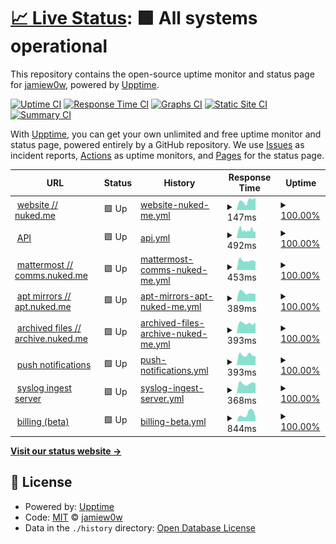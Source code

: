 # [📈 Live Status](https://status.nuked.me): <!--live status--> **🟩 All systems operational**

This repository contains the open-source uptime monitor and status page for [jamiew0w](jamie.ie), powered by [Upptime](https://github.com/upptime/upptime).

[![Uptime CI](https://github.com/jamiew0w/status.nuked.me/workflows/Uptime%20CI/badge.svg)](https://github.com/upptime/upptime/actions?query=workflow%3A%22Uptime+CI%22)
[![Response Time CI](https://github.com/jamiew0w/status.nuked.me/workflows/Response%20Time%20CI/badge.svg)](https://github.com/upptime/upptime/actions?query=workflow%3A%22Response+Time+CI%22)
[![Graphs CI](https://github.com/jamiew0w/status.nuked.me/workflows/Graphs%20CI/badge.svg)](https://github.com/upptime/upptime/actions?query=workflow%3A%22Graphs+CI%22)
[![Static Site CI](https://github.com/jamiew0w/status.nuked.me/workflows/Static%20Site%20CI/badge.svg)](https://github.com/upptime/upptime/actions?query=workflow%3A%22Static+Site+CI%22)
[![Summary CI](https://github.com/jamiew0w/status.nuked.me/workflows/Summary%20CI/badge.svg)](https://github.com/upptime/upptime/actions?query=workflow%3A%22Summary+CI%22)

With [Upptime](https://upptime.js.org), you can get your own unlimited and free uptime monitor and status page, powered entirely by a GitHub repository. We use [Issues](https://github.com/jamiew0w/status.nuked.me/issues) as incident reports, [Actions](https://github.com/jamiew0w/status.nuked.me/actions) as uptime monitors, and [Pages](https://status.nuked.me) for the status page.

<!--start: status pages-->
<!-- This summary is generated by Upptime (https://github.com/upptime/upptime) -->
<!-- Do not edit this manually, your changes will be overwritten -->
<!-- prettier-ignore -->
| URL | Status | History | Response Time | Uptime |
| --- | ------ | ------- | ------------- | ------ |
| <img alt="" src="https://favicons.githubusercontent.com/nuked.me" height="13"> [website // nuked.me](https://nuked.me) | 🟩 Up | [website-nuked-me.yml](https://github.com/jamiew0w/status.nuked.me/commits/HEAD/history/website-nuked-me.yml) | <details><summary><img alt="Response time graph" src="./graphs/website-nuked-me/response-time-week.png" height="20"> 147ms</summary><br><a href="https://status.nuked.me/history/website-nuked-me"><img alt="Response time 147" src="https://img.shields.io/endpoint?url=https%3A%2F%2Fraw.githubusercontent.com%2Fjamiew0w%2Fstatus.nuked.me%2FHEAD%2Fapi%2Fwebsite-nuked-me%2Fresponse-time.json"></a><br><a href="https://status.nuked.me/history/website-nuked-me"><img alt="24-hour response time 136" src="https://img.shields.io/endpoint?url=https%3A%2F%2Fraw.githubusercontent.com%2Fjamiew0w%2Fstatus.nuked.me%2FHEAD%2Fapi%2Fwebsite-nuked-me%2Fresponse-time-day.json"></a><br><a href="https://status.nuked.me/history/website-nuked-me"><img alt="7-day response time 147" src="https://img.shields.io/endpoint?url=https%3A%2F%2Fraw.githubusercontent.com%2Fjamiew0w%2Fstatus.nuked.me%2FHEAD%2Fapi%2Fwebsite-nuked-me%2Fresponse-time-week.json"></a><br><a href="https://status.nuked.me/history/website-nuked-me"><img alt="30-day response time 147" src="https://img.shields.io/endpoint?url=https%3A%2F%2Fraw.githubusercontent.com%2Fjamiew0w%2Fstatus.nuked.me%2FHEAD%2Fapi%2Fwebsite-nuked-me%2Fresponse-time-month.json"></a><br><a href="https://status.nuked.me/history/website-nuked-me"><img alt="1-year response time 147" src="https://img.shields.io/endpoint?url=https%3A%2F%2Fraw.githubusercontent.com%2Fjamiew0w%2Fstatus.nuked.me%2FHEAD%2Fapi%2Fwebsite-nuked-me%2Fresponse-time-year.json"></a></details> | <details><summary><a href="https://status.nuked.me/history/website-nuked-me">100.00%</a></summary><a href="https://status.nuked.me/history/website-nuked-me"><img alt="All-time uptime 100.00%" src="https://img.shields.io/endpoint?url=https%3A%2F%2Fraw.githubusercontent.com%2Fjamiew0w%2Fstatus.nuked.me%2FHEAD%2Fapi%2Fwebsite-nuked-me%2Fuptime.json"></a><br><a href="https://status.nuked.me/history/website-nuked-me"><img alt="24-hour uptime 100.00%" src="https://img.shields.io/endpoint?url=https%3A%2F%2Fraw.githubusercontent.com%2Fjamiew0w%2Fstatus.nuked.me%2FHEAD%2Fapi%2Fwebsite-nuked-me%2Fuptime-day.json"></a><br><a href="https://status.nuked.me/history/website-nuked-me"><img alt="7-day uptime 100.00%" src="https://img.shields.io/endpoint?url=https%3A%2F%2Fraw.githubusercontent.com%2Fjamiew0w%2Fstatus.nuked.me%2FHEAD%2Fapi%2Fwebsite-nuked-me%2Fuptime-week.json"></a><br><a href="https://status.nuked.me/history/website-nuked-me"><img alt="30-day uptime 100.00%" src="https://img.shields.io/endpoint?url=https%3A%2F%2Fraw.githubusercontent.com%2Fjamiew0w%2Fstatus.nuked.me%2FHEAD%2Fapi%2Fwebsite-nuked-me%2Fuptime-month.json"></a><br><a href="https://status.nuked.me/history/website-nuked-me"><img alt="1-year uptime 100.00%" src="https://img.shields.io/endpoint?url=https%3A%2F%2Fraw.githubusercontent.com%2Fjamiew0w%2Fstatus.nuked.me%2FHEAD%2Fapi%2Fwebsite-nuked-me%2Fuptime-year.json"></a></details>
| <img alt="" src="https://favicons.githubusercontent.com/api.nuked.me" height="13"> [API](https://api.nuked.me) | 🟩 Up | [api.yml](https://github.com/jamiew0w/status.nuked.me/commits/HEAD/history/api.yml) | <details><summary><img alt="Response time graph" src="./graphs/api/response-time-week.png" height="20"> 492ms</summary><br><a href="https://status.nuked.me/history/api"><img alt="Response time 492" src="https://img.shields.io/endpoint?url=https%3A%2F%2Fraw.githubusercontent.com%2Fjamiew0w%2Fstatus.nuked.me%2FHEAD%2Fapi%2Fapi%2Fresponse-time.json"></a><br><a href="https://status.nuked.me/history/api"><img alt="24-hour response time 400" src="https://img.shields.io/endpoint?url=https%3A%2F%2Fraw.githubusercontent.com%2Fjamiew0w%2Fstatus.nuked.me%2FHEAD%2Fapi%2Fapi%2Fresponse-time-day.json"></a><br><a href="https://status.nuked.me/history/api"><img alt="7-day response time 492" src="https://img.shields.io/endpoint?url=https%3A%2F%2Fraw.githubusercontent.com%2Fjamiew0w%2Fstatus.nuked.me%2FHEAD%2Fapi%2Fapi%2Fresponse-time-week.json"></a><br><a href="https://status.nuked.me/history/api"><img alt="30-day response time 492" src="https://img.shields.io/endpoint?url=https%3A%2F%2Fraw.githubusercontent.com%2Fjamiew0w%2Fstatus.nuked.me%2FHEAD%2Fapi%2Fapi%2Fresponse-time-month.json"></a><br><a href="https://status.nuked.me/history/api"><img alt="1-year response time 492" src="https://img.shields.io/endpoint?url=https%3A%2F%2Fraw.githubusercontent.com%2Fjamiew0w%2Fstatus.nuked.me%2FHEAD%2Fapi%2Fapi%2Fresponse-time-year.json"></a></details> | <details><summary><a href="https://status.nuked.me/history/api">100.00%</a></summary><a href="https://status.nuked.me/history/api"><img alt="All-time uptime 100.00%" src="https://img.shields.io/endpoint?url=https%3A%2F%2Fraw.githubusercontent.com%2Fjamiew0w%2Fstatus.nuked.me%2FHEAD%2Fapi%2Fapi%2Fuptime.json"></a><br><a href="https://status.nuked.me/history/api"><img alt="24-hour uptime 100.00%" src="https://img.shields.io/endpoint?url=https%3A%2F%2Fraw.githubusercontent.com%2Fjamiew0w%2Fstatus.nuked.me%2FHEAD%2Fapi%2Fapi%2Fuptime-day.json"></a><br><a href="https://status.nuked.me/history/api"><img alt="7-day uptime 100.00%" src="https://img.shields.io/endpoint?url=https%3A%2F%2Fraw.githubusercontent.com%2Fjamiew0w%2Fstatus.nuked.me%2FHEAD%2Fapi%2Fapi%2Fuptime-week.json"></a><br><a href="https://status.nuked.me/history/api"><img alt="30-day uptime 100.00%" src="https://img.shields.io/endpoint?url=https%3A%2F%2Fraw.githubusercontent.com%2Fjamiew0w%2Fstatus.nuked.me%2FHEAD%2Fapi%2Fapi%2Fuptime-month.json"></a><br><a href="https://status.nuked.me/history/api"><img alt="1-year uptime 100.00%" src="https://img.shields.io/endpoint?url=https%3A%2F%2Fraw.githubusercontent.com%2Fjamiew0w%2Fstatus.nuked.me%2FHEAD%2Fapi%2Fapi%2Fuptime-year.json"></a></details>
| <img alt="" src="https://favicons.githubusercontent.com/comms.nuked.me" height="13"> [mattermost // comms.nuked.me](https://comms.nuked.me) | 🟩 Up | [mattermost-comms-nuked-me.yml](https://github.com/jamiew0w/status.nuked.me/commits/HEAD/history/mattermost-comms-nuked-me.yml) | <details><summary><img alt="Response time graph" src="./graphs/mattermost-comms-nuked-me/response-time-week.png" height="20"> 453ms</summary><br><a href="https://status.nuked.me/history/mattermost-comms-nuked-me"><img alt="Response time 453" src="https://img.shields.io/endpoint?url=https%3A%2F%2Fraw.githubusercontent.com%2Fjamiew0w%2Fstatus.nuked.me%2FHEAD%2Fapi%2Fmattermost-comms-nuked-me%2Fresponse-time.json"></a><br><a href="https://status.nuked.me/history/mattermost-comms-nuked-me"><img alt="24-hour response time 490" src="https://img.shields.io/endpoint?url=https%3A%2F%2Fraw.githubusercontent.com%2Fjamiew0w%2Fstatus.nuked.me%2FHEAD%2Fapi%2Fmattermost-comms-nuked-me%2Fresponse-time-day.json"></a><br><a href="https://status.nuked.me/history/mattermost-comms-nuked-me"><img alt="7-day response time 453" src="https://img.shields.io/endpoint?url=https%3A%2F%2Fraw.githubusercontent.com%2Fjamiew0w%2Fstatus.nuked.me%2FHEAD%2Fapi%2Fmattermost-comms-nuked-me%2Fresponse-time-week.json"></a><br><a href="https://status.nuked.me/history/mattermost-comms-nuked-me"><img alt="30-day response time 453" src="https://img.shields.io/endpoint?url=https%3A%2F%2Fraw.githubusercontent.com%2Fjamiew0w%2Fstatus.nuked.me%2FHEAD%2Fapi%2Fmattermost-comms-nuked-me%2Fresponse-time-month.json"></a><br><a href="https://status.nuked.me/history/mattermost-comms-nuked-me"><img alt="1-year response time 453" src="https://img.shields.io/endpoint?url=https%3A%2F%2Fraw.githubusercontent.com%2Fjamiew0w%2Fstatus.nuked.me%2FHEAD%2Fapi%2Fmattermost-comms-nuked-me%2Fresponse-time-year.json"></a></details> | <details><summary><a href="https://status.nuked.me/history/mattermost-comms-nuked-me">100.00%</a></summary><a href="https://status.nuked.me/history/mattermost-comms-nuked-me"><img alt="All-time uptime 100.00%" src="https://img.shields.io/endpoint?url=https%3A%2F%2Fraw.githubusercontent.com%2Fjamiew0w%2Fstatus.nuked.me%2FHEAD%2Fapi%2Fmattermost-comms-nuked-me%2Fuptime.json"></a><br><a href="https://status.nuked.me/history/mattermost-comms-nuked-me"><img alt="24-hour uptime 100.00%" src="https://img.shields.io/endpoint?url=https%3A%2F%2Fraw.githubusercontent.com%2Fjamiew0w%2Fstatus.nuked.me%2FHEAD%2Fapi%2Fmattermost-comms-nuked-me%2Fuptime-day.json"></a><br><a href="https://status.nuked.me/history/mattermost-comms-nuked-me"><img alt="7-day uptime 100.00%" src="https://img.shields.io/endpoint?url=https%3A%2F%2Fraw.githubusercontent.com%2Fjamiew0w%2Fstatus.nuked.me%2FHEAD%2Fapi%2Fmattermost-comms-nuked-me%2Fuptime-week.json"></a><br><a href="https://status.nuked.me/history/mattermost-comms-nuked-me"><img alt="30-day uptime 100.00%" src="https://img.shields.io/endpoint?url=https%3A%2F%2Fraw.githubusercontent.com%2Fjamiew0w%2Fstatus.nuked.me%2FHEAD%2Fapi%2Fmattermost-comms-nuked-me%2Fuptime-month.json"></a><br><a href="https://status.nuked.me/history/mattermost-comms-nuked-me"><img alt="1-year uptime 100.00%" src="https://img.shields.io/endpoint?url=https%3A%2F%2Fraw.githubusercontent.com%2Fjamiew0w%2Fstatus.nuked.me%2FHEAD%2Fapi%2Fmattermost-comms-nuked-me%2Fuptime-year.json"></a></details>
| <img alt="" src="https://favicons.githubusercontent.com/apt.nuked.me" height="13"> [apt mirrors // apt.nuked.me](https://apt.nuked.me) | 🟩 Up | [apt-mirrors-apt-nuked-me.yml](https://github.com/jamiew0w/status.nuked.me/commits/HEAD/history/apt-mirrors-apt-nuked-me.yml) | <details><summary><img alt="Response time graph" src="./graphs/apt-mirrors-apt-nuked-me/response-time-week.png" height="20"> 389ms</summary><br><a href="https://status.nuked.me/history/apt-mirrors-apt-nuked-me"><img alt="Response time 389" src="https://img.shields.io/endpoint?url=https%3A%2F%2Fraw.githubusercontent.com%2Fjamiew0w%2Fstatus.nuked.me%2FHEAD%2Fapi%2Fapt-mirrors-apt-nuked-me%2Fresponse-time.json"></a><br><a href="https://status.nuked.me/history/apt-mirrors-apt-nuked-me"><img alt="24-hour response time 340" src="https://img.shields.io/endpoint?url=https%3A%2F%2Fraw.githubusercontent.com%2Fjamiew0w%2Fstatus.nuked.me%2FHEAD%2Fapi%2Fapt-mirrors-apt-nuked-me%2Fresponse-time-day.json"></a><br><a href="https://status.nuked.me/history/apt-mirrors-apt-nuked-me"><img alt="7-day response time 389" src="https://img.shields.io/endpoint?url=https%3A%2F%2Fraw.githubusercontent.com%2Fjamiew0w%2Fstatus.nuked.me%2FHEAD%2Fapi%2Fapt-mirrors-apt-nuked-me%2Fresponse-time-week.json"></a><br><a href="https://status.nuked.me/history/apt-mirrors-apt-nuked-me"><img alt="30-day response time 389" src="https://img.shields.io/endpoint?url=https%3A%2F%2Fraw.githubusercontent.com%2Fjamiew0w%2Fstatus.nuked.me%2FHEAD%2Fapi%2Fapt-mirrors-apt-nuked-me%2Fresponse-time-month.json"></a><br><a href="https://status.nuked.me/history/apt-mirrors-apt-nuked-me"><img alt="1-year response time 389" src="https://img.shields.io/endpoint?url=https%3A%2F%2Fraw.githubusercontent.com%2Fjamiew0w%2Fstatus.nuked.me%2FHEAD%2Fapi%2Fapt-mirrors-apt-nuked-me%2Fresponse-time-year.json"></a></details> | <details><summary><a href="https://status.nuked.me/history/apt-mirrors-apt-nuked-me">100.00%</a></summary><a href="https://status.nuked.me/history/apt-mirrors-apt-nuked-me"><img alt="All-time uptime 100.00%" src="https://img.shields.io/endpoint?url=https%3A%2F%2Fraw.githubusercontent.com%2Fjamiew0w%2Fstatus.nuked.me%2FHEAD%2Fapi%2Fapt-mirrors-apt-nuked-me%2Fuptime.json"></a><br><a href="https://status.nuked.me/history/apt-mirrors-apt-nuked-me"><img alt="24-hour uptime 100.00%" src="https://img.shields.io/endpoint?url=https%3A%2F%2Fraw.githubusercontent.com%2Fjamiew0w%2Fstatus.nuked.me%2FHEAD%2Fapi%2Fapt-mirrors-apt-nuked-me%2Fuptime-day.json"></a><br><a href="https://status.nuked.me/history/apt-mirrors-apt-nuked-me"><img alt="7-day uptime 100.00%" src="https://img.shields.io/endpoint?url=https%3A%2F%2Fraw.githubusercontent.com%2Fjamiew0w%2Fstatus.nuked.me%2FHEAD%2Fapi%2Fapt-mirrors-apt-nuked-me%2Fuptime-week.json"></a><br><a href="https://status.nuked.me/history/apt-mirrors-apt-nuked-me"><img alt="30-day uptime 100.00%" src="https://img.shields.io/endpoint?url=https%3A%2F%2Fraw.githubusercontent.com%2Fjamiew0w%2Fstatus.nuked.me%2FHEAD%2Fapi%2Fapt-mirrors-apt-nuked-me%2Fuptime-month.json"></a><br><a href="https://status.nuked.me/history/apt-mirrors-apt-nuked-me"><img alt="1-year uptime 100.00%" src="https://img.shields.io/endpoint?url=https%3A%2F%2Fraw.githubusercontent.com%2Fjamiew0w%2Fstatus.nuked.me%2FHEAD%2Fapi%2Fapt-mirrors-apt-nuked-me%2Fuptime-year.json"></a></details>
| <img alt="" src="https://favicons.githubusercontent.com/archive.nuked.me" height="13"> [archived files // archive.nuked.me](https://archive.nuked.me) | 🟩 Up | [archived-files-archive-nuked-me.yml](https://github.com/jamiew0w/status.nuked.me/commits/HEAD/history/archived-files-archive-nuked-me.yml) | <details><summary><img alt="Response time graph" src="./graphs/archived-files-archive-nuked-me/response-time-week.png" height="20"> 393ms</summary><br><a href="https://status.nuked.me/history/archived-files-archive-nuked-me"><img alt="Response time 393" src="https://img.shields.io/endpoint?url=https%3A%2F%2Fraw.githubusercontent.com%2Fjamiew0w%2Fstatus.nuked.me%2FHEAD%2Fapi%2Farchived-files-archive-nuked-me%2Fresponse-time.json"></a><br><a href="https://status.nuked.me/history/archived-files-archive-nuked-me"><img alt="24-hour response time 394" src="https://img.shields.io/endpoint?url=https%3A%2F%2Fraw.githubusercontent.com%2Fjamiew0w%2Fstatus.nuked.me%2FHEAD%2Fapi%2Farchived-files-archive-nuked-me%2Fresponse-time-day.json"></a><br><a href="https://status.nuked.me/history/archived-files-archive-nuked-me"><img alt="7-day response time 393" src="https://img.shields.io/endpoint?url=https%3A%2F%2Fraw.githubusercontent.com%2Fjamiew0w%2Fstatus.nuked.me%2FHEAD%2Fapi%2Farchived-files-archive-nuked-me%2Fresponse-time-week.json"></a><br><a href="https://status.nuked.me/history/archived-files-archive-nuked-me"><img alt="30-day response time 393" src="https://img.shields.io/endpoint?url=https%3A%2F%2Fraw.githubusercontent.com%2Fjamiew0w%2Fstatus.nuked.me%2FHEAD%2Fapi%2Farchived-files-archive-nuked-me%2Fresponse-time-month.json"></a><br><a href="https://status.nuked.me/history/archived-files-archive-nuked-me"><img alt="1-year response time 393" src="https://img.shields.io/endpoint?url=https%3A%2F%2Fraw.githubusercontent.com%2Fjamiew0w%2Fstatus.nuked.me%2FHEAD%2Fapi%2Farchived-files-archive-nuked-me%2Fresponse-time-year.json"></a></details> | <details><summary><a href="https://status.nuked.me/history/archived-files-archive-nuked-me">100.00%</a></summary><a href="https://status.nuked.me/history/archived-files-archive-nuked-me"><img alt="All-time uptime 100.00%" src="https://img.shields.io/endpoint?url=https%3A%2F%2Fraw.githubusercontent.com%2Fjamiew0w%2Fstatus.nuked.me%2FHEAD%2Fapi%2Farchived-files-archive-nuked-me%2Fuptime.json"></a><br><a href="https://status.nuked.me/history/archived-files-archive-nuked-me"><img alt="24-hour uptime 100.00%" src="https://img.shields.io/endpoint?url=https%3A%2F%2Fraw.githubusercontent.com%2Fjamiew0w%2Fstatus.nuked.me%2FHEAD%2Fapi%2Farchived-files-archive-nuked-me%2Fuptime-day.json"></a><br><a href="https://status.nuked.me/history/archived-files-archive-nuked-me"><img alt="7-day uptime 100.00%" src="https://img.shields.io/endpoint?url=https%3A%2F%2Fraw.githubusercontent.com%2Fjamiew0w%2Fstatus.nuked.me%2FHEAD%2Fapi%2Farchived-files-archive-nuked-me%2Fuptime-week.json"></a><br><a href="https://status.nuked.me/history/archived-files-archive-nuked-me"><img alt="30-day uptime 100.00%" src="https://img.shields.io/endpoint?url=https%3A%2F%2Fraw.githubusercontent.com%2Fjamiew0w%2Fstatus.nuked.me%2FHEAD%2Fapi%2Farchived-files-archive-nuked-me%2Fuptime-month.json"></a><br><a href="https://status.nuked.me/history/archived-files-archive-nuked-me"><img alt="1-year uptime 100.00%" src="https://img.shields.io/endpoint?url=https%3A%2F%2Fraw.githubusercontent.com%2Fjamiew0w%2Fstatus.nuked.me%2FHEAD%2Fapi%2Farchived-files-archive-nuked-me%2Fuptime-year.json"></a></details>
| <img alt="" src="https://favicons.githubusercontent.com/push.nuked.me" height="13"> [push notifications](https://push.nuked.me) | 🟩 Up | [push-notifications.yml](https://github.com/jamiew0w/status.nuked.me/commits/HEAD/history/push-notifications.yml) | <details><summary><img alt="Response time graph" src="./graphs/push-notifications/response-time-week.png" height="20"> 393ms</summary><br><a href="https://status.nuked.me/history/push-notifications"><img alt="Response time 393" src="https://img.shields.io/endpoint?url=https%3A%2F%2Fraw.githubusercontent.com%2Fjamiew0w%2Fstatus.nuked.me%2FHEAD%2Fapi%2Fpush-notifications%2Fresponse-time.json"></a><br><a href="https://status.nuked.me/history/push-notifications"><img alt="24-hour response time 344" src="https://img.shields.io/endpoint?url=https%3A%2F%2Fraw.githubusercontent.com%2Fjamiew0w%2Fstatus.nuked.me%2FHEAD%2Fapi%2Fpush-notifications%2Fresponse-time-day.json"></a><br><a href="https://status.nuked.me/history/push-notifications"><img alt="7-day response time 393" src="https://img.shields.io/endpoint?url=https%3A%2F%2Fraw.githubusercontent.com%2Fjamiew0w%2Fstatus.nuked.me%2FHEAD%2Fapi%2Fpush-notifications%2Fresponse-time-week.json"></a><br><a href="https://status.nuked.me/history/push-notifications"><img alt="30-day response time 393" src="https://img.shields.io/endpoint?url=https%3A%2F%2Fraw.githubusercontent.com%2Fjamiew0w%2Fstatus.nuked.me%2FHEAD%2Fapi%2Fpush-notifications%2Fresponse-time-month.json"></a><br><a href="https://status.nuked.me/history/push-notifications"><img alt="1-year response time 393" src="https://img.shields.io/endpoint?url=https%3A%2F%2Fraw.githubusercontent.com%2Fjamiew0w%2Fstatus.nuked.me%2FHEAD%2Fapi%2Fpush-notifications%2Fresponse-time-year.json"></a></details> | <details><summary><a href="https://status.nuked.me/history/push-notifications">100.00%</a></summary><a href="https://status.nuked.me/history/push-notifications"><img alt="All-time uptime 100.00%" src="https://img.shields.io/endpoint?url=https%3A%2F%2Fraw.githubusercontent.com%2Fjamiew0w%2Fstatus.nuked.me%2FHEAD%2Fapi%2Fpush-notifications%2Fuptime.json"></a><br><a href="https://status.nuked.me/history/push-notifications"><img alt="24-hour uptime 100.00%" src="https://img.shields.io/endpoint?url=https%3A%2F%2Fraw.githubusercontent.com%2Fjamiew0w%2Fstatus.nuked.me%2FHEAD%2Fapi%2Fpush-notifications%2Fuptime-day.json"></a><br><a href="https://status.nuked.me/history/push-notifications"><img alt="7-day uptime 100.00%" src="https://img.shields.io/endpoint?url=https%3A%2F%2Fraw.githubusercontent.com%2Fjamiew0w%2Fstatus.nuked.me%2FHEAD%2Fapi%2Fpush-notifications%2Fuptime-week.json"></a><br><a href="https://status.nuked.me/history/push-notifications"><img alt="30-day uptime 100.00%" src="https://img.shields.io/endpoint?url=https%3A%2F%2Fraw.githubusercontent.com%2Fjamiew0w%2Fstatus.nuked.me%2FHEAD%2Fapi%2Fpush-notifications%2Fuptime-month.json"></a><br><a href="https://status.nuked.me/history/push-notifications"><img alt="1-year uptime 100.00%" src="https://img.shields.io/endpoint?url=https%3A%2F%2Fraw.githubusercontent.com%2Fjamiew0w%2Fstatus.nuked.me%2FHEAD%2Fapi%2Fpush-notifications%2Fuptime-year.json"></a></details>
| <img alt="" src="https://favicons.githubusercontent.com/ingest.nuked.me" height="13"> [syslog ingest server](https://ingest.nuked.me) | 🟩 Up | [syslog-ingest-server.yml](https://github.com/jamiew0w/status.nuked.me/commits/HEAD/history/syslog-ingest-server.yml) | <details><summary><img alt="Response time graph" src="./graphs/syslog-ingest-server/response-time-week.png" height="20"> 368ms</summary><br><a href="https://status.nuked.me/history/syslog-ingest-server"><img alt="Response time 368" src="https://img.shields.io/endpoint?url=https%3A%2F%2Fraw.githubusercontent.com%2Fjamiew0w%2Fstatus.nuked.me%2FHEAD%2Fapi%2Fsyslog-ingest-server%2Fresponse-time.json"></a><br><a href="https://status.nuked.me/history/syslog-ingest-server"><img alt="24-hour response time 291" src="https://img.shields.io/endpoint?url=https%3A%2F%2Fraw.githubusercontent.com%2Fjamiew0w%2Fstatus.nuked.me%2FHEAD%2Fapi%2Fsyslog-ingest-server%2Fresponse-time-day.json"></a><br><a href="https://status.nuked.me/history/syslog-ingest-server"><img alt="7-day response time 368" src="https://img.shields.io/endpoint?url=https%3A%2F%2Fraw.githubusercontent.com%2Fjamiew0w%2Fstatus.nuked.me%2FHEAD%2Fapi%2Fsyslog-ingest-server%2Fresponse-time-week.json"></a><br><a href="https://status.nuked.me/history/syslog-ingest-server"><img alt="30-day response time 368" src="https://img.shields.io/endpoint?url=https%3A%2F%2Fraw.githubusercontent.com%2Fjamiew0w%2Fstatus.nuked.me%2FHEAD%2Fapi%2Fsyslog-ingest-server%2Fresponse-time-month.json"></a><br><a href="https://status.nuked.me/history/syslog-ingest-server"><img alt="1-year response time 368" src="https://img.shields.io/endpoint?url=https%3A%2F%2Fraw.githubusercontent.com%2Fjamiew0w%2Fstatus.nuked.me%2FHEAD%2Fapi%2Fsyslog-ingest-server%2Fresponse-time-year.json"></a></details> | <details><summary><a href="https://status.nuked.me/history/syslog-ingest-server">100.00%</a></summary><a href="https://status.nuked.me/history/syslog-ingest-server"><img alt="All-time uptime 100.00%" src="https://img.shields.io/endpoint?url=https%3A%2F%2Fraw.githubusercontent.com%2Fjamiew0w%2Fstatus.nuked.me%2FHEAD%2Fapi%2Fsyslog-ingest-server%2Fuptime.json"></a><br><a href="https://status.nuked.me/history/syslog-ingest-server"><img alt="24-hour uptime 100.00%" src="https://img.shields.io/endpoint?url=https%3A%2F%2Fraw.githubusercontent.com%2Fjamiew0w%2Fstatus.nuked.me%2FHEAD%2Fapi%2Fsyslog-ingest-server%2Fuptime-day.json"></a><br><a href="https://status.nuked.me/history/syslog-ingest-server"><img alt="7-day uptime 100.00%" src="https://img.shields.io/endpoint?url=https%3A%2F%2Fraw.githubusercontent.com%2Fjamiew0w%2Fstatus.nuked.me%2FHEAD%2Fapi%2Fsyslog-ingest-server%2Fuptime-week.json"></a><br><a href="https://status.nuked.me/history/syslog-ingest-server"><img alt="30-day uptime 100.00%" src="https://img.shields.io/endpoint?url=https%3A%2F%2Fraw.githubusercontent.com%2Fjamiew0w%2Fstatus.nuked.me%2FHEAD%2Fapi%2Fsyslog-ingest-server%2Fuptime-month.json"></a><br><a href="https://status.nuked.me/history/syslog-ingest-server"><img alt="1-year uptime 100.00%" src="https://img.shields.io/endpoint?url=https%3A%2F%2Fraw.githubusercontent.com%2Fjamiew0w%2Fstatus.nuked.me%2FHEAD%2Fapi%2Fsyslog-ingest-server%2Fuptime-year.json"></a></details>
| <img alt="" src="https://favicons.githubusercontent.com/billing.nuked.me" height="13"> [billing (beta)](https://billing.nuked.me) | 🟩 Up | [billing-beta.yml](https://github.com/jamiew0w/status.nuked.me/commits/HEAD/history/billing-beta.yml) | <details><summary><img alt="Response time graph" src="./graphs/billing-beta/response-time-week.png" height="20"> 844ms</summary><br><a href="https://status.nuked.me/history/billing-beta"><img alt="Response time 844" src="https://img.shields.io/endpoint?url=https%3A%2F%2Fraw.githubusercontent.com%2Fjamiew0w%2Fstatus.nuked.me%2FHEAD%2Fapi%2Fbilling-beta%2Fresponse-time.json"></a><br><a href="https://status.nuked.me/history/billing-beta"><img alt="24-hour response time 560" src="https://img.shields.io/endpoint?url=https%3A%2F%2Fraw.githubusercontent.com%2Fjamiew0w%2Fstatus.nuked.me%2FHEAD%2Fapi%2Fbilling-beta%2Fresponse-time-day.json"></a><br><a href="https://status.nuked.me/history/billing-beta"><img alt="7-day response time 844" src="https://img.shields.io/endpoint?url=https%3A%2F%2Fraw.githubusercontent.com%2Fjamiew0w%2Fstatus.nuked.me%2FHEAD%2Fapi%2Fbilling-beta%2Fresponse-time-week.json"></a><br><a href="https://status.nuked.me/history/billing-beta"><img alt="30-day response time 844" src="https://img.shields.io/endpoint?url=https%3A%2F%2Fraw.githubusercontent.com%2Fjamiew0w%2Fstatus.nuked.me%2FHEAD%2Fapi%2Fbilling-beta%2Fresponse-time-month.json"></a><br><a href="https://status.nuked.me/history/billing-beta"><img alt="1-year response time 844" src="https://img.shields.io/endpoint?url=https%3A%2F%2Fraw.githubusercontent.com%2Fjamiew0w%2Fstatus.nuked.me%2FHEAD%2Fapi%2Fbilling-beta%2Fresponse-time-year.json"></a></details> | <details><summary><a href="https://status.nuked.me/history/billing-beta">100.00%</a></summary><a href="https://status.nuked.me/history/billing-beta"><img alt="All-time uptime 100.00%" src="https://img.shields.io/endpoint?url=https%3A%2F%2Fraw.githubusercontent.com%2Fjamiew0w%2Fstatus.nuked.me%2FHEAD%2Fapi%2Fbilling-beta%2Fuptime.json"></a><br><a href="https://status.nuked.me/history/billing-beta"><img alt="24-hour uptime 100.00%" src="https://img.shields.io/endpoint?url=https%3A%2F%2Fraw.githubusercontent.com%2Fjamiew0w%2Fstatus.nuked.me%2FHEAD%2Fapi%2Fbilling-beta%2Fuptime-day.json"></a><br><a href="https://status.nuked.me/history/billing-beta"><img alt="7-day uptime 100.00%" src="https://img.shields.io/endpoint?url=https%3A%2F%2Fraw.githubusercontent.com%2Fjamiew0w%2Fstatus.nuked.me%2FHEAD%2Fapi%2Fbilling-beta%2Fuptime-week.json"></a><br><a href="https://status.nuked.me/history/billing-beta"><img alt="30-day uptime 100.00%" src="https://img.shields.io/endpoint?url=https%3A%2F%2Fraw.githubusercontent.com%2Fjamiew0w%2Fstatus.nuked.me%2FHEAD%2Fapi%2Fbilling-beta%2Fuptime-month.json"></a><br><a href="https://status.nuked.me/history/billing-beta"><img alt="1-year uptime 100.00%" src="https://img.shields.io/endpoint?url=https%3A%2F%2Fraw.githubusercontent.com%2Fjamiew0w%2Fstatus.nuked.me%2FHEAD%2Fapi%2Fbilling-beta%2Fuptime-year.json"></a></details>

<!--end: status pages-->

[**Visit our status website →**](https://status.nuked.me)

## 📄 License

- Powered by: [Upptime](https://github.com/upptime/upptime)
- Code: [MIT](./LICENSE) © [jamiew0w](jamie.ie)
- Data in the `./history` directory: [Open Database License](https://opendatacommons.org/licenses/odbl/1-0/)
